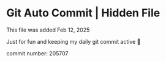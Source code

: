 # Git Auto Commit | Hidden File

This file was added Feb 12, 2025

Just for fun and keeping my daily git commit active 🤪

commit number: 205707
